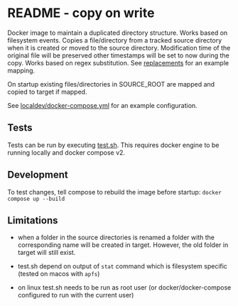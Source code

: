 # README - copy on write

Docker image to maintain a duplicated directory structure. Works based on filesystem events. Copies a file/directory from a tracked source directory when it is created or moved to the source directory. Modification time of the original file will be preserved other timestamps will be set to now during the copy. Works based on regex substitution. See [replacements](localdev/replacements.sed) for an example mapping.

On startup existing files/directories in SOURCE_ROOT are mapped and copied to target if mapped.

See [localdev/docker-compose.yml](localdev/docker-compose.yml) for an example configuration.

## Tests

Tests can be run by executing [test.sh](localdev/test.sh). This requires docker engine to be running locally and docker compose v2.

## Development

To test changes, tell compose to rebuild the image before startup: `docker compose up --build`

## Limitations

- when a folder in the source directories is renamed a folder with the corresponding name will be created in target. However, the old folder in target will still exist.

- test.sh depend on output of `stat` command which is filesystem specific (tested on macos with `apfs`)

- on linux test.sh needs to be run as root user (or docker/docker-compose configured to run with the current user)
